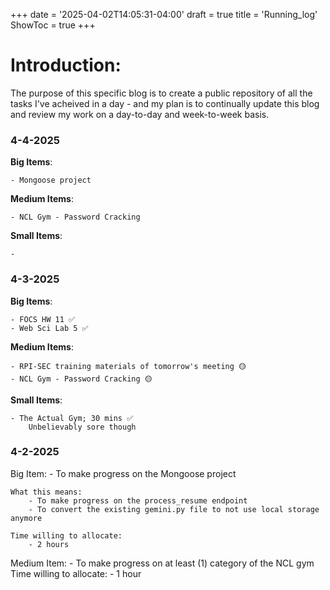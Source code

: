 +++
date = '2025-04-02T14:05:31-04:00'
draft = true
title = 'Running_log'
ShowToc = true
+++

# Introduction:
The purpose of this specific blog is to create a public repository of all the tasks I've acheived in a day - and my plan is to continually update this blog and review my work on a day-to-day and week-to-week basis.

### 4-4-2025
**Big Items**:

    - Mongoose project

**Medium Items**:

    - NCL Gym - Password Cracking

**Small Items**:

    - 

### 4-3-2025
**Big Items**:

    - FOCS HW 11 ✅
    - Web Sci Lab 5 ✅

**Medium Items**:

    - RPI-SEC training materials of tomorrow's meeting 🟡
    - NCL Gym - Password Cracking 🟡

**Small Items**:

    - The Actual Gym; 30 mins ✅
        Unbelievably sore though

### 4-2-2025
Big Item: 
    - To make progress on the Mongoose project

    What this means:
        - To make progress on the process_resume endpoint
        - To convert the existing gemini.py file to not use local storage anymore

    Time willing to allocate:
        - 2 hours
    
Medium Item:
    - To make progress on at least (1) category of the NCL gym
    Time willing to allocate:
        - 1 hour
